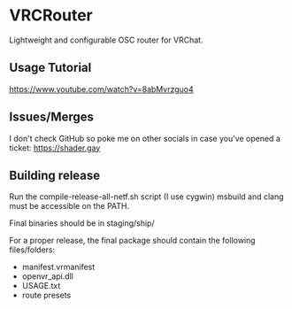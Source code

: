 # VRCRouter
Lightweight and configurable OSC router for VRChat.

## Usage Tutorial
https://www.youtube.com/watch?v=8abMvrzguo4

## Issues/Merges
I don't check GitHub so poke me on other socials in case you've opened a ticket:
  https://shader.gay

## Building release
Run the compile-release-all-netf.sh script (I use cygwin)
msbuild and clang must be accessible on the PATH.

Final binaries should be in staging/ship/

For a proper release, the final package should contain the following files/folders:
  * manifest.vrmanifest
  * openvr_api.dll
  * USAGE.txt
  * route presets
